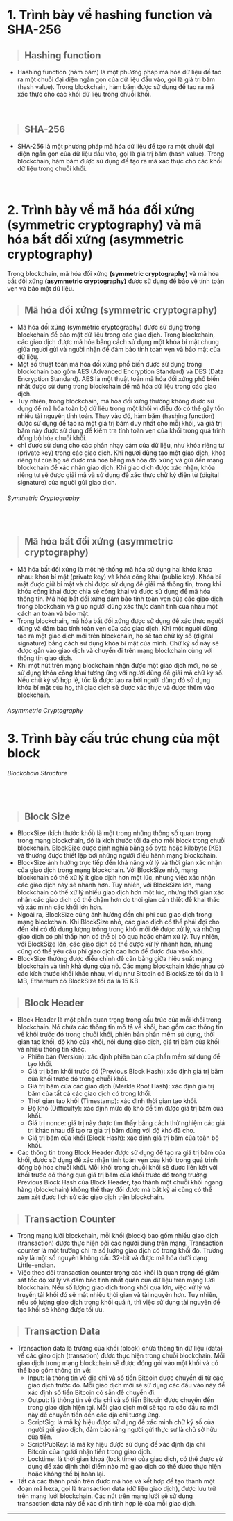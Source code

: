 # 1. Trình bày về hashing function và SHA-256

> ## Hashing function

-   Hashing function (hàm băm) là một phương pháp mã hóa dữ liệu để tạo ra một chuỗi đại diện ngắn gọn của dữ liệu đầu vào, gọi là giá trị băm (hash value). Trong blockchain, hàm băm được sử dụng để tạo ra mã xác thực cho các khối dữ liệu trong chuỗi khối.

<br>

> ## SHA-256

-   SHA-256 là một phương pháp mã hóa dữ liệu để tạo ra một chuỗi đại diện ngắn gọn của dữ liệu đầu vào, gọi là giá trị băm (hash value). Trong blockchain, hàm băm được sử dụng để tạo ra mã xác thực cho các khối dữ liệu trong chuỗi khối.

<br>

# 2. Trình bày về mã hóa đối xứng (symmetric cryptography) và mã hóa bất đối xứng (asymmetric cryptography)

Trong blockchain, mã hóa đối xứng **(symmetric cryptography)** và mã hóa bất đối xứng **(asymmetric cryptography)** được sử dụng để bảo vệ tính toàn vẹn và bảo mật dữ liệu.

> ## Mã hóa đối xứng (symmetric cryptography)

-   Mã hóa đối xứng (symmetric cryptography) được sử dụng trong blockchain để bảo mật dữ liệu trong các giao dịch. Trong blockchain, các giao dịch được mã hóa bằng cách sử dụng một khóa bí mật chung giữa người gửi và người nhận để đảm bảo tính toàn vẹn và bảo mật của dữ liệu.
-   Một số thuật toán mã hóa đối xứng phổ biến được sử dụng trong blockchain bao gồm AES (Advanced Encryption Standard) và DES (Data Encryption Standard). AES là một thuật toán mã hóa đối xứng phổ biến nhất được sử dụng trong blockchain để mã hóa dữ liệu trong các giao dịch.
-   Tuy nhiên, trong blockchain, mã hóa đối xứng thường không được sử dụng để mã hóa toàn bộ dữ liệu trong một khối vì điều đó có thể gây tốn nhiều tài nguyên tính toán. Thay vào đó, hàm băm (hashing function) được sử dụng để tạo ra một giá trị băm duy nhất cho mỗi khối, và giá trị băm này được sử dụng để kiểm tra tính toàn vẹn của khối trong quá trình đồng bộ hóa chuỗi khối.
-   chỉ được sử dụng cho các phần nhạy cảm của dữ liệu, như khóa riêng tư (private key) trong các giao dịch. Khi người dùng tạo một giao dịch, khóa riêng tư của họ sẽ được mã hóa bằng mã hóa đối xứng và gửi đến mạng blockchain để xác nhận giao dịch. Khi giao dịch được xác nhận, khóa riêng tư sẽ được giải mã và sử dụng để xác thực chữ ký điện tử (digital signature) của người gửi giao dịch.

###### Symmetric Cryptography

</div>
<br>

> ## Mã hóa bất đối xứng (asymmetric cryptography)

-   Mã hóa bất đối xứng là một hệ thống mã hóa sử dụng hai khóa khác nhau: khóa bí mật (private key) và khóa công khai (public key). Khóa bí mật được giữ bí mật và chỉ được sử dụng để giải mã thông tin, trong khi khóa công khai được chia sẻ công khai và được sử dụng để mã hóa thông tin. Mã hóa bất đối xứng đảm bảo tính toàn vẹn của các giao dịch trong blockchain và giúp người dùng xác thực danh tính của nhau một cách an toàn và bảo mật.
-   Trong blockchain, mã hóa bất đối xứng được sử dụng để xác thực người dùng và đảm bảo tính toàn vẹn của các giao dịch. Khi một người dùng tạo ra một giao dịch mới trên blockchain, họ sẽ tạo chữ ký số (digital signature) bằng cách sử dụng khóa bí mật của mình. Chữ ký số này sẽ được gắn vào giao dịch và chuyển đi trên mạng blockchain cùng với thông tin giao dịch.
-   Khi một nút trên mạng blockchain nhận được một giao dịch mới, nó sẽ sử dụng khóa công khai tương ứng với người dùng để giải mã chữ ký số. Nếu chữ ký số hợp lệ, tức là được tạo ra bởi người dùng đó sử dụng khóa bí mật của họ, thì giao dịch sẽ được xác thực và được thêm vào blockchain.

###### Asymmetric Cryptography

</div>

# 3. Trình bày cấu trúc chung của một block

###### Blockchain Structure

</div>
<br>

> ## Block Size

-   BlockSize (kích thước khối) là một trong những thông số quan trọng trong mạng blockchain, đó là kích thước tối đa cho mỗi block trong chuỗi blockchain. BlockSize được định nghĩa bằng số byte hoặc kilobyte (KB) và thường được thiết lập bởi những người điều hành mạng blockchain.
-   BlockSize ảnh hưởng trực tiếp đến khả năng xử lý và thời gian xác nhận của giao dịch trong mạng blockchain. Với BlockSize nhỏ, mạng blockchain có thể xử lý ít giao dịch hơn một lúc, nhưng việc xác nhận các giao dịch này sẽ nhanh hơn. Tuy nhiên, với BlockSize lớn, mạng blockchain có thể xử lý nhiều giao dịch hơn một lúc, nhưng thời gian xác nhận các giao dịch có thể chậm hơn do thời gian cần thiết để khai thác và xác minh các khối lớn hơn.
-   Ngoài ra, BlockSize cũng ảnh hưởng đến chi phí của giao dịch trong mạng blockchain. Khi BlockSize nhỏ, các giao dịch có thể phải đợi cho đến khi có đủ dung lượng trống trong khối mới để được xử lý, và những giao dịch có phí thấp hơn có thể bị bỏ qua hoặc chậm xử lý. Tuy nhiên, với BlockSize lớn, các giao dịch có thể được xử lý nhanh hơn, nhưng cũng có thể yêu cầu phí giao dịch cao hơn để được đưa vào khối.
-   BlockSize thường được điều chỉnh để cân bằng giữa hiệu suất mạng blockchain và tính khả dụng của nó. Các mạng blockchain khác nhau có các kích thước khối khác nhau, ví dụ như Bitcoin có BlockSize tối đa là 1 MB, Ethereum có BlockSize tối đa là 15 KB.

> ## Block Header

-   Block Header là một phần quan trọng trong cấu trúc của mỗi khối trong blockchain. Nó chứa các thông tin mô tả về khối, bao gồm các thông tin về khối trước đó trong chuỗi khối, phiên bản phần mềm sử dụng, thời gian tạo khối, độ khó của khối, nội dung giao dịch, giá trị băm của khối và nhiều thông tin khác.
    -   Phiên bản (Version): xác định phiên bản của phần mềm sử dụng để tạo khối.
    -   Giá trị băm khối trước đó (Previous Block Hash): xác định giá trị băm của khối trước đó trong chuỗi khối.
    -   Giá trị băm của các giao dịch (Merkle Root Hash): xác định giá trị băm của tất cả các giao dịch có trong khối.
    -   Thời gian tạo khối (Timestamp): xác định thời gian tạo khối.
    -   Độ khó (Difficulty): xác định mức độ khó để tìm được giá trị băm của khối.
    -   Giá trị nonce: giá trị này được tìm thấy bằng cách thử nghiệm các giá trị khác nhau để tạo ra giá trị băm đúng với độ khó đã cho.
    -   Giá trị băm của khối (Block Hash): xác định giá trị băm của toàn bộ khối.
-   Các thông tin trong Block Header được sử dụng để tạo ra giá trị băm của khối, được sử dụng để xác nhận tính toàn vẹn của khối trong quá trình đồng bộ hóa chuỗi khối. Mỗi khối trong chuỗi khối sẽ được liên kết với khối trước đó thông qua giá trị băm của khối trước đó trong trường Previous Block Hash của Block Header, tạo thành một chuỗi khối ngang hàng (blockchain) không thể thay đổi được mà bất kỳ ai cũng có thể xem xét được lịch sử các giao dịch trên blockchain.

> ## Transaction Counter

-   Trong mạng lưới blockchain, mỗi khối (block) bao gồm nhiều giao dịch (transaction) được thực hiện bởi các người dùng trên mạng. Transaction counter là một trường chỉ ra số lượng giao dịch có trong khối đó. Trường này là một số nguyên không dấu 32-bit và được mã hóa dưới dạng Little-endian.
-   Việc theo dõi transaction counter trong các khối là quan trọng để giám sát tốc độ xử lý và đảm bảo tính nhất quán của dữ liệu trên mạng lưới blockchain. Nếu số lượng giao dịch trong khối quá lớn, việc xử lý và truyền tải khối đó sẽ mất nhiều thời gian và tài nguyên hơn. Tuy nhiên, nếu số lượng giao dịch trong khối quá ít, thì việc sử dụng tài nguyên để tạo khối sẽ không được tối ưu.

> ## Transaction Data

-   Transaction data là trường của khối (block) chứa thông tin dữ liệu (data) về các giao dịch (transation) được thực hiện trong chuỗi blockchain. Mỗi giao dịch trong mạng blockchain sẽ được đóng gói vào một khối và có thể bao gồm thông tin về:
    -   Input: là thông tin về địa chỉ và số tiền Bitcoin được chuyển đi từ các giao dịch trước đó. Mỗi giao dịch mới sẽ sử dụng các đầu vào này để xác định số tiền Bitcoin có sẵn để chuyển đi.
    -   Output: là thông tin về địa chỉ và số tiền Bitcoin được chuyển đến trong giao dịch hiện tại. Mỗi giao dịch mới sẽ tạo ra các đầu ra mới này để chuyển tiền đến các địa chỉ tương ứng.
    -   ScriptSig: là mã ký hiệu được sử dụng để xác minh chữ ký số của người gửi giao dịch, đảm bảo rằng người gửi thực sự là chủ sở hữu của tiền.
    -   ScriptPubKey: là mã ký hiệu được sử dụng để xác định địa chỉ Bitcoin của người nhận tiền trong giao dịch.
    -   Locktime: là thời gian khoá (lock time) của giao dịch, có thể được sử dụng để xác định thời điểm nào mà giao dịch có thể được thực hiện hoặc không thể bị hoàn lại.
-   Tất cả các thành phần trên được mã hóa và kết hợp để tạo thành một đoạn mã hexa, gọi là transaction data (dữ liệu giao dịch), được lưu trữ trên mạng lưới blockchain. Các nút trên mạng lưới sẽ sử dụng transaction data này để xác định tính hợp lệ của mỗi giao dịch.

---
